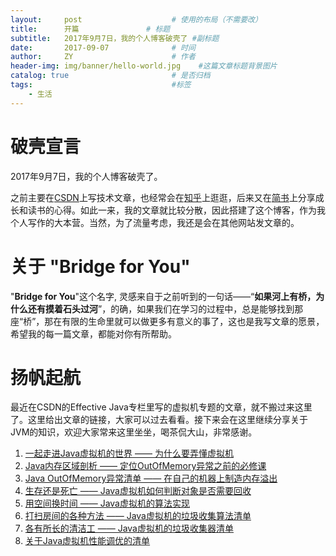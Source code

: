 ```yaml
---
layout:     post                    # 使用的布局（不需要改）
title:      开篇               # 标题 
subtitle:   2017年9月7日，我的个人博客破壳了 #副标题
date:       2017-09-07              # 时间
author:     ZY                      # 作者
header-img: img/banner/hello-world.jpg    #这篇文章标题背景图片
catalog: true                       # 是否归档
tags:                               #标签
    - 生活
---
```

# 破壳宣言
2017年9月7日，我的个人博客破壳了。

之前主要在[CSDN][1]上写技术文章，也经常会在[知乎][2]上逛逛，后来又在[简书][3]上分享成长和读书的心得。如此一来，我的文章就比较分散，因此搭建了这个博客，作为我个人写作的大本营。当然，为了流量考虑，我还是会在其他网站发文章的。

# 关于 "Bridge for You"
"**Bridge for You**"这个名字, 灵感来自于之前听到的一句话——“**如果河上有桥，为什么还有摸着石头过河**”，的确，如果我们在学习的过程中，总是能够找到那座“桥”，那在有限的生命里就可以做更多有意义的事了，这也是我写文章的愿景，希望我的每一篇文章，都能对你有所帮助。

# 扬帆起航
最近在CSDN的Effective Java专栏里写的虚拟机专题的文章，就不搬过来这里了。这里给出文章的链接，大家可以过去看看。接下来会在这里继续分享关于JVM的知识，欢迎大家常来这里坐坐，喝茶侃大山，非常感谢。

1. [一起走进Java虚拟机的世界 —— 为什么要弄懂虚拟机][4]
2. [Java内存区域剖析 —— 定位OutOfMemory异常之前的必修课][5]
3. [Java OutOfMemory异常清单 —— 在自己的机器上制造内存溢出][6]
4. [生存还是死亡 —— Java虚拟机如何判断对象是否需要回收][7]
5. [用空间换时间 —— Java虚拟机的算法实现][8]
6. [打扫房间的各种方法 —— Java虚拟机的垃圾收集算法清单][9]
7. [各有所长的清洁工 —— Java虚拟机的垃圾收集器清单][10]
8. [关于Java虚拟机性能调优的清单][11]


  [1]: http://blog.csdn.net/hzy38324
  [2]: https://www.zhihu.com/people/hong-ze-yang/activities
  [3]: http://www.jianshu.com/u/86696f09d988
  [4]: http://blog.csdn.net/hzy38324/article/details/76405201
  [5]: http://blog.csdn.net/hzy38324/article/details/76706044
  [6]: http://blog.csdn.net/hzy38324/article/details/76719105
  [7]: http://blog.csdn.net/hzy38324/article/details/77142103
  [8]: http://blog.csdn.net/hzy38324/article/details/77142082
  [9]: http://blog.csdn.net/hzy38324/article/details/77394606
  [10]: http://blog.csdn.net/hzy38324/article/details/77411522
  [11]: http://blog.csdn.net/hzy38324/article/details/77799115